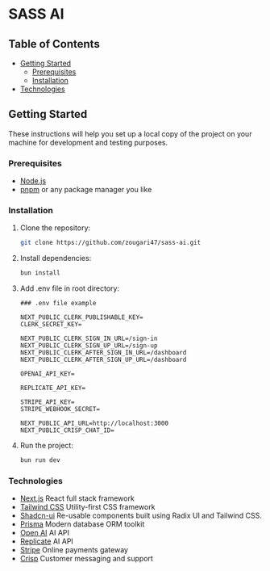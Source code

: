 # SASS AI

## Table of Contents

- [Getting Started](#getting-started)
  - [Prerequisites](#prerequisites)
  - [Installation](#installation)
- [Technologies](#technologies)

## Getting Started

These instructions will help you set up a local copy of the project on your machine for development and testing purposes.

### Prerequisites

- [Node.js](https://nodejs.org/)
- [pnpm](https://pnpm.io/) or any package manager you like

### Installation

1. Clone the repository:

   ```bash
   git clone https://github.com/zougari47/sass-ai.git
   ```

2. Install dependencies:

   ```bash
   bun install
   ```

3. Add .env file in root directory:

   ```plaintext
   ### .env file example

   NEXT_PUBLIC_CLERK_PUBLISHABLE_KEY=
   CLERK_SECRET_KEY=

   NEXT_PUBLIC_CLERK_SIGN_IN_URL=/sign-in
   NEXT_PUBLIC_CLERK_SIGN_UP_URL=/sign-up
   NEXT_PUBLIC_CLERK_AFTER_SIGN_IN_URL=/dashboard
   NEXT_PUBLIC_CLERK_AFTER_SIGN_UP_URL=/dashboard

   OPENAI_API_KEY=

   REPLICATE_API_KEY=

   STRIPE_API_KEY=
   STRIPE_WEBHOOK_SECRET=

   NEXT_PUBLIC_API_URL=http://localhost:3000
   NEXT_PUBLIC_CRISP_CHAT_ID=
   ```

4. Run the project:
   ```bash
   bun run dev
   ```

### Technologies

<!-- write front on every technologies it description -->

- [Next.js](https://nextjs.org/) React full stack framework
- [Tailwind CSS](https://tailwindcss.com/) Utility-first CSS framework
- [Shadcn-ui](https://ui.shadcn.com/) Re-usable components built using Radix UI and Tailwind CSS.
- [Prisma](https://www.prisma.io/) Modern database ORM toolkit
- [Open AI](https://openai.com/) AI API
- [Replicate](https://replicate.com/) AI API
- [Stripe](https://stripe.com/) Online payments gateway
- [Crisp](https://crisp.chat/en/) Customer messaging and support
